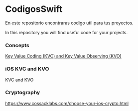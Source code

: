 # CodigosSwift

En este repositorio encontraras codigo util para tus proyectos.

In this repository you will find useful code for your projects.


### Concepts

[Key Value Coding (KVC) and Key Value Observing (KVO)](KVCandKVO.md)


### iOS KVC and KVO
KVC and KVO


### Cryptography

https://www.cossacklabs.com/choose-your-ios-crypto.html
